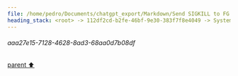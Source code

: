 ```yaml
---
file: /home/pedro/Documents/chatgpt_export/Markdown/Send SIGKILL to FG Process.md
heading_stack: <root> -> 112df2cd-b2fe-46bf-9e30-383f7f8e4049 -> System -> 386e7010-f16e-4339-907d-8d9a3a5d53db -> System -> aaa212f3-f065-4575-8cf1-d234fce6838f -> User -> 9000801b-058b-4ea0-99a5-20af456aef74 -> Assistant -> aaa27e15-7128-4628-8ad3-68aa0d7b08df
---
```

###### aaa27e15-7128-4628-8ad3-68aa0d7b08df
[parent ⬆️](#9000801b-058b-4ea0-99a5-20af456aef74)
